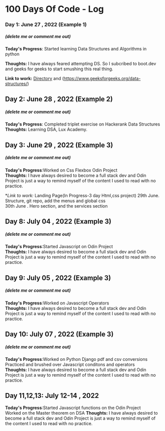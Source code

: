 # 100 Days Of Code - Log

### Day 1: June 27 , 2022 (Example 1)
##### (delete me or comment me out)

**Today's Progress**: Started learning Data Structures and Algorithms in python

**Thoughts:** I have always feared attempting DS. So I subcribed to boot.dev and geeks for geeks to start smushing this real thing.

**Link to work:** [Directory](https://boot.dev/course/884342fc-5469-47b4-8125-8bfc897428a8/67214b76-2e4b-4fc1-9610-2cf8c7c1c3a2/b6e716d2-df64-487e-aa7b-d768e8a2c8fc) and (https://www.geeksforgeeks.org/data-structures/)

## Day 2: June 28 , 2022 (Example 2)
##### (delete me or comment me out)

**Today's Progress**: Completed triplet exercise on Hackerank Data Structures
**Thoughts:** Learning DSA, Lux Academy.

## Day 3: June 29 , 2022 (Example 3)
##### (delete me or comment me out)

**Today's Progress**:Worked on Css Flexbox Odin Project<br/>
**Thoughts:** I have always desired to become a full stack dev and Odin Project is just a way to remind myself of the content I used to read with no practice.

**Link to work:* Landing Page(In Progress-3 day Html,css project)
                 29th June. Structure, git repo, add the menus and global css<br/>
                 30th June . Hero section, and the services section

 ## Day 8: July 04 , 2022 (Example 3)
##### (delete me or comment me out)

**Today's Progress**:Started Javascript on Odin Project<br/>
**Thoughts:** I have always desired to become a full stack dev and Odin Project is just a way to remind myself of the content I used to read with no practice.               

## Day 9: July 05 , 2022 (Example 3)
##### (delete me or comment me out)

**Today's Progress**:Worked on Javascript Operators<br/>
**Thoughts:** I have always desired to become a full stack dev and Odin Project is just a way to remind myself of the content I used to read with no practice.
## Day 10: July 07 , 2022 (Example 3)
##### (delete me or comment me out)

**Today's Progress**:Worked on Python Django pdf and csv conversions<br/>
                     Practiced and brushed over Javascript conditons and operators<br/>
**Thoughts:** I have always desired to become a full stack dev and Odin Project is just a way to remind myself of the content I used to read with no practice.

## Day 11,12,13: July 12-14 , 2022
**Today's Progress**:Started Javascript functions on the Odin Project <br/>
                     Worked on the Master theorem on DSA
**Thoughts:** I have always desired to become a full stack dev and Odin Project is just a way to remind myself of the content I used to read with no practice.

